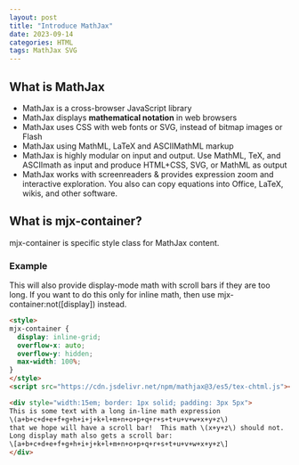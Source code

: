 ```yaml
---
layout: post
title: "Introduce MathJax"
date: 2023-09-14
categories: HTML
tags: MathJax SVG 
---
```


## What is MathJax

- MathJax is a cross-browser JavaScript library
- MathJax displays **mathematical notation** in web browsers
- MathJax uses CSS with web fonts or SVG, instead of bitmap images or Flash
- MathJax using MathML, LaTeX and ASCIIMathML markup
- MathJax is highly modular on input and output. Use MathML, TeX, and ASCIImath as input and produce HTML+CSS, SVG, or MathML as output
- MathJax works with screenreaders & provides expression zoom and interactive exploration. You also can copy equations into Office, LaTeX, wikis, and other software.

## What is mjx-container?

mjx-container is specific style class for MathJax content.

### Example 
This will also provide display-mode math with scroll bars if they are too long. If you want to do this only for inline math, then use mjx-container:not([display]) instead.

```html
<style>
mjx-container {
  display: inline-grid;
  overflow-x: auto;
  overflow-y: hidden;
  max-width: 100%;
}
</style>
<script src="https://cdn.jsdelivr.net/npm/mathjax@3/es5/tex-chtml.js"></script>

<div style="width:15em; border: 1px solid; padding: 3px 5px">
This is some text with a long in-line math expression
\(a+b+c+d+e+f+g+h+i+j+k+l+m+n+o+p+q+r+s+t+u+v+w+x+y+z\)
that we hope will have a scroll bar!  This math \(x+y+z\) should not.
Long display math also gets a scroll bar:
\[a+b+c+d+e+f+g+h+i+j+k+l+m+n+o+p+q+r+s+t+u+v+w+x+y+z\]
</div>

```
